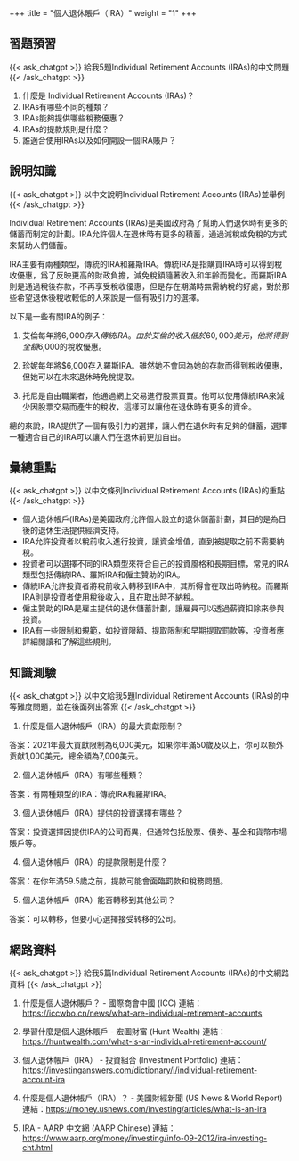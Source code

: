 +++
title = "個人退休賬戶（IRA）"
weight = "1"
+++
## 習題預習
{{< ask_chatgpt >}}
給我5題Individual Retirement Accounts (IRAs)的中文問題
{{< /ask_chatgpt >}}



1. 什麼是 Individual Retirement Accounts (IRAs)？ 
2. IRAs有哪些不同的種類？ 
3. IRAs能夠提供哪些稅務優惠？ 
4. IRAs的提款規則是什麼？ 
5. 誰適合使用IRAs以及如何開設一個IRA賬戶？   

## 說明知識
{{< ask_chatgpt >}}
以中文說明Individual Retirement Accounts (IRAs)並舉例
{{< /ask_chatgpt >}}



Individual Retirement Accounts (IRAs)是美國政府為了幫助人們退休時有更多的儲蓄而制定的計劃。IRA允許個人在退休時有更多的積蓄，通過減稅或免稅的方式來幫助人們儲蓄。

IRA主要有兩種類型，傳統的IRA和羅斯IRA。傳統IRA是指購買IRA時可以得到稅收優惠，爲了反映更高的財政負擔，減免稅額隨著收入和年齡而變化。而羅斯IRA則是通過稅後存款，不再享受稅收優惠，但是存在期滿時無需納稅的好處，對於那些希望退休後稅收較低的人來說是一個有吸引力的選擇。

以下是一些有關IRA的例子：

1. 艾倫每年將$6,000存入傳統IRA。由於艾倫的收入低於60,000美元，他將得到全額$6,000的稅收優惠。

2. 珍妮每年將$6,000存入羅斯IRA。雖然她不會因為她的存款而得到稅收優惠，但她可以在未來退休時免稅提取。

3. 托尼是自由職業者，他通過網上交易進行股票買賣。他可以使用傳統IRA來減少因股票交易而產生的稅收，這樣可以讓他在退休時有更多的資金。

總的來說，IRA提供了一個有吸引力的選擇，讓人們在退休時有足夠的儲蓄，選擇一種適合自己的IRA可以讓人們在退休前更加自由。   

## 彙總重點
{{< ask_chatgpt >}}
以中文條列Individual Retirement Accounts (IRAs)的重點
{{< /ask_chatgpt >}}



- 個人退休帳戶(IRAs)是美國政府允許個人設立的退休儲蓄計劃，其目的是為日後的退休生活提供經濟支持。
- IRA允許投資者以稅前收入進行投資，讓資金增值，直到被提取之前不需要納稅。
- 投資者可以選擇不同的IRA類型來符合自己的投資風格和長期目標，常見的IRA類型包括傳統IRA、羅斯IRA和僱主贊助的IRA。
- 傳統IRA允許投資者將稅前收入轉移到IRA中，其所得會在取出時納稅。而羅斯IRA則是投資者使用稅後收入，且在取出時不納稅。
- 僱主贊助的IRA是雇主提供的退休儲蓄計劃，讓雇員可以透過薪資扣除來參與投資。
- IRA有一些限制和規範，如投資限額、提取限制和早期提取罰款等，投資者應詳細閱讀和了解這些規則。   

## 知識測驗
{{< ask_chatgpt >}}
以中文給我5題Individual Retirement Accounts (IRAs)的中等難度問題，並在後面列出答案
{{< /ask_chatgpt >}}



1. 什麼是個人退休帳戶（IRA）的最大貢獻限制？ 

答案：2021年最大貢獻限制為6,000美元，如果你年滿50歲及以上，你可以额外贡献1,000美元，總金額為7,000美元。

2. 個人退休帳戶（IRA）有哪些種類？ 

答案：有兩種類型的IRA：傳統IRA和羅斯IRA。

3. 個人退休帳戶（IRA）提供的投資選擇有哪些？ 

答案：投資選擇因提供IRA的公司而異，但通常包括股票、債券、基金和貨幣市場賬戶等。

4. 個人退休帳戶（IRA）的提款限制是什麼？ 

答案：在你年滿59.5歲之前，提款可能會面臨罰款和稅務問題。

5. 個人退休帳戶（IRA）能否轉移到其他公司？ 

答案：可以轉移，但要小心選擇接受转移的公司。   

## 網路資料
{{< ask_chatgpt >}}
給我5篇Individual Retirement Accounts (IRAs)的中文網路資料
{{< /ask_chatgpt >}}



1. 什麼是個人退休賬戶？ - 國際商會中國 (ICC)
連結：https://iccwbo.cn/news/what-are-individual-retirement-accounts

2. 學習什麼是個人退休賬戶 - 宏圖財富 (Hunt Wealth)
連結：https://huntwealth.com/what-is-an-individual-retirement-account/

3. 個人退休帳戶（IRA） - 投資組合 (Investment Portfolio)
連結：https://investinganswers.com/dictionary/i/individual-retirement-account-ira

4. 什麼是個人退休帳戶（IRA）？ - 美國財經新聞 (US News & World Report)
連結：https://money.usnews.com/investing/articles/what-is-an-ira

5. IRA - AARP 中文網 (AARP Chinese)
連結：https://www.aarp.org/money/investing/info-09-2012/ira-investing-cht.html   

